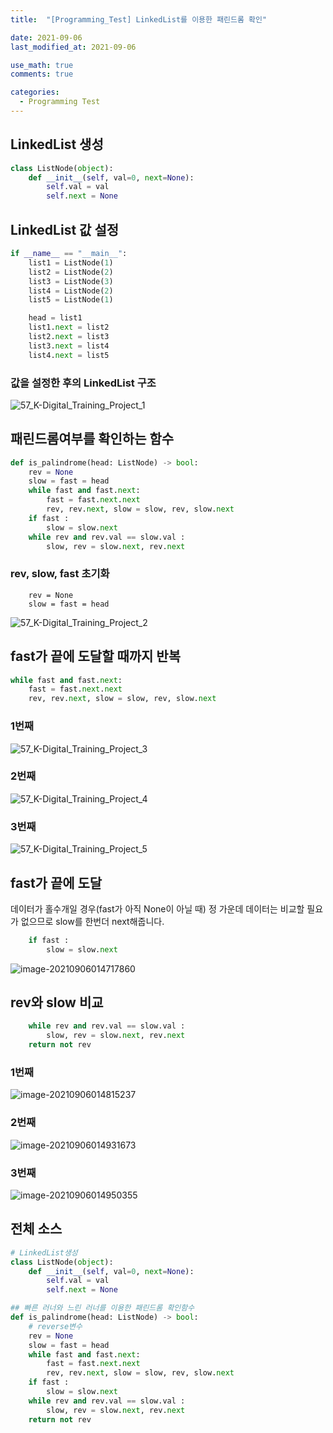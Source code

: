 ```yaml
---
title:  "[Programming_Test] LinkedList를 이용한 패린드롬 확인"

date: 2021-09-06
last_modified_at: 2021-09-06

use_math: true
comments: true

categories:
  - Programming Test
---
```




## LinkedList 생성

```python
class ListNode(object):
    def __init__(self, val=0, next=None):
        self.val = val
        self.next = None
```



## LinkedList 값 설정

```python
if __name__ == "__main__":
    list1 = ListNode(1)
    list2 = ListNode(2)
    list3 = ListNode(3)
    list4 = ListNode(2)
    list5 = ListNode(1)

    head = list1
    list1.next = list2
    list2.next = list3
    list3.next = list4
    list4.next = list5
```



### 값을 설정한 후의 LinkedList 구조

![57_K-Digital_Training_Project_1](\assets\images\57_K-Digital_Training_Project_1.png)





## 패린드롬여부를 확인하는 함수

```python
def is_palindrome(head: ListNode) -> bool:
    rev = None
    slow = fast = head
    while fast and fast.next:
        fast = fast.next.next
        rev, rev.next, slow = slow, rev, slow.next
    if fast :
        slow = slow.next
    while rev and rev.val == slow.val :
        slow, rev = slow.next, rev.next
```



### rev, slow, fast 초기화

```
    rev = None
    slow = fast = head
```

![57_K-Digital_Training_Project_2](\assets\images\57_K-Digital_Training_Project_2.png)



## fast가 끝에 도달할 때까지 반복

```python
while fast and fast.next:
    fast = fast.next.next
    rev, rev.next, slow = slow, rev, slow.next
```



### 1번째

![57_K-Digital_Training_Project_3](\assets\images\57_K-Digital_Training_Project_3.png)



### 2번째

![57_K-Digital_Training_Project_4](\assets\images\57_K-Digital_Training_Project_4.png)



### 3번째

![57_K-Digital_Training_Project_5](\assets\images\57_K-Digital_Training_Project_5.png)



## fast가 끝에 도달

데이터가 홀수개일 경우(fast가 아직 None이 아닐 때) 정 가운데 데이터는 비교할 필요가 없으므로  slow를 한번더 next해줍니다.

```python
    if fast :
        slow = slow.next
```

![image-20210906014717860](\assets\images\57_K-Digital_Training_Project_6.png)



## rev와 slow 비교

```python
    while rev and rev.val == slow.val :
        slow, rev = slow.next, rev.next
    return not rev
```

### 1번째

![image-20210906014815237](\assets\images\57_K-Digital_Training_Project_7.png)



### 2번째

![image-20210906014931673](\assets\images\57_K-Digital_Training_Project_8.png)



### 3번째

![image-20210906014950355](\assets\images\57_K-Digital_Training_Project_9.png)



## 전체 소스

```python
# LinkedList생성
class ListNode(object):
    def __init__(self, val=0, next=None):
        self.val = val
        self.next = None

## 빠른 러너와 느린 러너를 이용한 패린드롬 확인함수
def is_palindrome(head: ListNode) -> bool:
    # reverse변수
    rev = None
    slow = fast = head
    while fast and fast.next:
        fast = fast.next.next
        rev, rev.next, slow = slow, rev, slow.next
    if fast :
        slow = slow.next
    while rev and rev.val == slow.val :
        slow, rev = slow.next, rev.next
    return not rev
```

